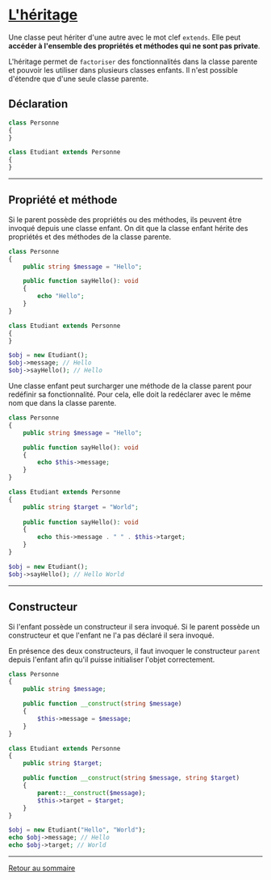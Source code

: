 # [L'héritage](https://www.php.net/manual/fr/language.oop5.inheritance.php)

Une classe peut hériter d'une autre avec le mot clef `extends`. Elle peut **accéder à l'ensemble des propriétés et méthodes qui ne sont pas private**.

L'héritage permet de `factoriser` des fonctionnalités dans la classe parente et pouvoir les utiliser dans plusieurs classes enfants. Il n'est possible d'étendre que d'une seule classe parente.

## Déclaration

```php
class Personne
{
}

class Etudiant extends Personne
{
}
```

----------

## Propriété et méthode

Si le parent possède des propriétés ou des méthodes, ils peuvent être invoqué depuis une classe enfant. On dit que la classe enfant hérite des propriétés et des méthodes de la classe parente.

```php
class Personne
{
    public string $message = "Hello";

    public function sayHello(): void
    {
		echo "Hello";
    }
}

class Etudiant extends Personne
{
}

$obj = new Etudiant();
$obj->message; // Hello
$obj->sayHello(); // Hello
```

Une classe enfant peut surcharger une méthode de la classe parent pour redéfinir sa fonctionnalité. Pour cela, elle doit la redéclarer avec le même nom que dans la classe parente.

```php
class Personne
{
    public string $message = "Hello";

    public function sayHello(): void
    {
		echo $this->message;
    }
}

class Etudiant extends Personne
{
    public string $target = "World";
    
    public function sayHello(): void
    {
        echo this->message . " " . $this->target;
    }
}

$obj = new Etudiant();
$obj->sayHello(); // Hello World
```

--------

## Constructeur

Si l'enfant possède un constructeur il sera invoqué. Si le parent possède un constructeur et que l'enfant ne l'a pas déclaré il sera invoqué.

En présence des deux constructeurs, il faut invoquer le constructeur `parent` depuis l'enfant afin qu'il puisse initialiser l'objet correctement.

```php
class Personne
{
    public string $message;

    public function __construct(string $message)
    {
        $this->message = $message;
    }
}

class Etudiant extends Personne
{
    public string $target;

    public function __construct(string $message, string $target)
    {
        parent::__construct($message);
        $this->target = $target;
    }
}

$obj = new Etudiant("Hello", "World");
echo $obj->message; // Hello
echo $obj->target; // World
```

----------

[Retour au sommaire](00_sommaire.md)
